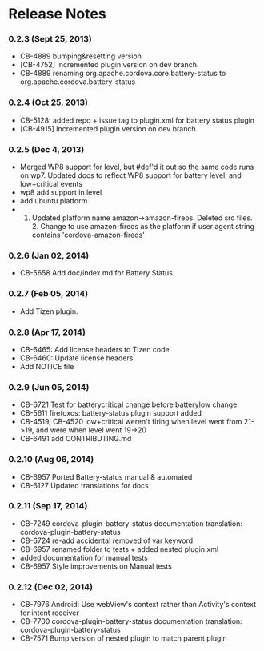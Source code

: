 <!--
#
# Licensed to the Apache Software Foundation (ASF) under one
# or more contributor license agreements.  See the NOTICE file
# distributed with this work for additional information
# regarding copyright ownership.  The ASF licenses this file
# to you under the Apache License, Version 2.0 (the
# "License"); you may not use this file except in compliance
# with the License.  You may obtain a copy of the License at
# 
# http://www.apache.org/licenses/LICENSE-2.0
# 
# Unless required by applicable law or agreed to in writing,
# software distributed under the License is distributed on an
# "AS IS" BASIS, WITHOUT WARRANTIES OR CONDITIONS OF ANY
#  KIND, either express or implied.  See the License for the
# specific language governing permissions and limitations
# under the License.
#
-->
# Release Notes

### 0.2.3 (Sept 25, 2013)
* CB-4889 bumping&resetting version
* [CB-4752] Incremented plugin version on dev branch.
* CB-4889 renaming org.apache.cordova.core.battery-status to org.apache.cordova.battery-status

### 0.2.4 (Oct 25, 2013)
* CB-5128: added repo + issue tag to plugin.xml for battery status plugin
* [CB-4915] Incremented plugin version on dev branch.

### 0.2.5 (Dec 4, 2013)
* Merged WP8 support for level, but #def'd it out so the same code runs on wp7.  Updated docs to reflect WP8 support for battery level, and low+critical events
* wp8 add support in level
* add ubuntu platform
* 1. Updated platform name amazon->amazon-fireos. Deleted src files. 2. Change to use amazon-fireos as the platform if user agent string contains 'cordova-amazon-fireos'

### 0.2.6 (Jan 02, 2014)
* CB-5658 Add doc/index.md for Battery Status.

### 0.2.7 (Feb 05, 2014)
* Add Tizen plugin.

### 0.2.8 (Apr 17, 2014)
* CB-6465: Add license headers to Tizen code
* CB-6460: Update license headers
* Add NOTICE file

### 0.2.9 (Jun 05, 2014)
* CB-6721 Test for batterycritical change before batterylow change
* CB-5611 firefoxos: battery-status plugin support added
* CB-4519, CB-4520 low+critical weren't firing when level went from 21->19, and were when level went 19->20
* CB-6491 add CONTRIBUTING.md

### 0.2.10 (Aug 06, 2014)
* CB-6957 Ported Battery-status manual & automated
* CB-6127 Updated translations for docs

### 0.2.11 (Sep 17, 2014)
* CB-7249 cordova-plugin-battery-status documentation translation: cordova-plugin-battery-status
* CB-6724 re-add accidental removed of var keyword
* CB-6957 renamed folder to tests + added nested plugin.xml
* added documentation for manual tests
* CB-6957 Style improvements on Manual tests

### 0.2.12 (Dec 02, 2014)
* CB-7976 Android: Use webView's context rather than Activity's context for intent receiver
* CB-7700 cordova-plugin-battery-status documentation translation: cordova-plugin-battery-status
* CB-7571 Bump version of nested plugin to match parent plugin

